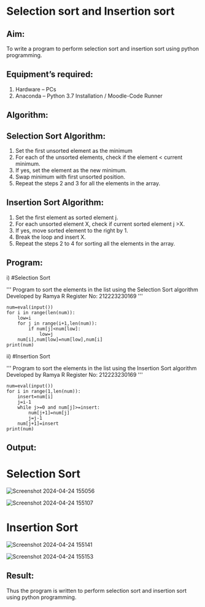# Selection sort and Insertion sort
## Aim:
To write a program to perform selection sort and insertion sort using python programming.
## Equipment’s required:
1.	Hardware – PCs
2.	Anaconda – Python 3.7 Installation / Moodle-Code Runner
## Algorithm:
## Selection Sort Algorithm:
1.	Set the first unsorted element as the minimum
2.	For each of the unsorted elements, check if the element < current minimum.
3.	If yes, set the element as the new minimum.
4.	Swap minimum with first unsorted position.
5.	Repeat the steps 2 and 3 for all the elements in the array.
## Insertion Sort Algorithm:
1.	Set the first element as sorted element j.
2.	For each unsorted element X, check if current sorted element j >X.
3.	If yes, move sorted element to the right by 1.
4.	Break the loop and insert X.
5.	Repeat the steps 2 to 4 for sorting all the elements in the array.
## Program:
i)	#Selection Sort

'''
Program to sort the elements in the list using the Selection Sort algorithm
Developed by Ramya R
Register No: 212223230169
'''
```
num=eval(input())
for i in range(len(num)):
    low=i
    for j in range(i+1,len(num)):
        if num[j]<num[low]:
            low=j
    num[i],num[low]=num[low],num[i]
print(num)
```

ii)	#Insertion Sort

'''
Program to sort the elements in the list using the Insertion Sort algorithm
Developed by Ramya R
Register No: 212223230169
'''
```
num=eval(input())
for i in range(1,len(num)):
    insert=num[i]
    j=i-1
    while j>=0 and num[j]>=insert:
        num[j+1]=num[j]
        j=j-1
    num[j+1]=insert
print(num)
```

## Output:
# Selection Sort

![Screenshot 2024-04-24 155056](https://github.com/ramya23000505/Sorting-Algorithms/assets/149370791/da4b6150-2624-45ca-bbc5-da63418259e2)

![Screenshot 2024-04-24 155107](https://github.com/ramya23000505/Sorting-Algorithms/assets/149370791/29c8da5f-05fb-4739-8c43-c5c52a3aad02)

# Insertion Sort

![Screenshot 2024-04-24 155141](https://github.com/ramya23000505/Sorting-Algorithms/assets/149370791/36b394ce-d743-41bc-adf8-686383bbd7c1)

![Screenshot 2024-04-24 155153](https://github.com/ramya23000505/Sorting-Algorithms/assets/149370791/ad5fafc2-5f96-40a7-847c-34bdccc015e2)

## Result:
Thus the program is written to perform selection sort and insertion sort using python programming.
